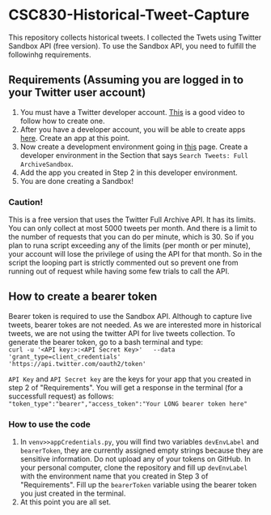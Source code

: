 # CSC830-Historical-Tweet-Capture

This repository collects historical tweets. I collected the Twets using Twitter Sandbox API (free version). To use the Sandbox API, you need to fulfill the followinhg requirements.

## Requirements (Assuming you are logged in to your Twitter user account)

  1. You must have a Twitter developer account. [This](https://www.youtube.com/watch?v=2o_qt9cXicM&t=26s) is a good video to follow how to create one.
  2. After you have a developer account, you will be able to create apps [here](https://developer.twitter.com/en/apps). Create an app at this point.
  3. Now create a development environment going in [this](https://developer.twitter.com/en/account/environments) page. Create a developer environment in the Section that says ```Search Tweets: Full ArchiveSandbox```.
  4. Add the app you created in Step 2 in this developer environment.
  5. You are done creating a Sandbox!

### Caution!
This is a free version that uses the Twitter Full Archive API. It has its limits. You can only collect at most 5000 tweets per month. And there is a limit to the number of requests that you can do per minute, which is 30. So if you plan to runa  script exceeding any of the limits (per month or per minute), your account will lose the privilege of using the API for that month. So in the script the looping part is strictly commented out so prevent one from running out of request while having some few trials to call the API.

## How to create a bearer token
Bearer token is required to use the Sandbox API. Although to capture live tweets, bearer tokes are not needed. As we are interested more in historical tweets, we are not using the twitter API for live tweets collection. To generate the bearer token, go to a bash terminal and type:
<br /> ```curl -u '<API key:>:<API Secret Key>'   --data 'grant_type=client_credentials'   'https://api.twitter.com/oauth2/token'```

```API Key``` and ```API Secret key``` are the keys for your app that you created in step 2 of "Requirements". You will get a response in the terminal (for a successfull request) as follows:
<br /> ```"token_type":"bearer","access_token":"Your LONG bearer token here"```

### How to use the code

  1. In ```venv>>appCredentials.py```, you will find two variables ```devEnvLabel``` and ```bearerToken```, they are currently assigned empty strings because they are sensitive information. Do not upload any of your tokens on GitHub. In your personal computer, clone the repository and fill up ```devEnvLabel``` with the environment name that you created in Step 3 of "Requirements". Fill up the ```bearerToken``` variable using the bearer token you just created in the terminal.
  2. At this point you are all set. 





